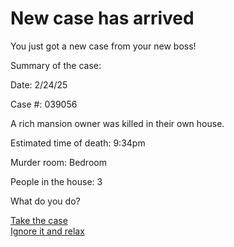 # New case has arrived

You just got a new case from your new boss!

Summary of the case:

Date: 2/24/25

Case #: 039056

A rich mansion owner was killed in their own house.

Estimated time of death: 9:34pm

Murder room: Bedroom

People in the house: 3

What do you do?

[Take the case](situations/house.md)        
[Ignore it and relax](situations/fired)

